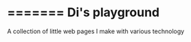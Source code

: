=======
Di's playground
==========

A collection of little web pages I make with various technology
